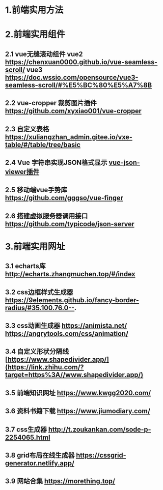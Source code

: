 # 1.前端实用方法

# 2.前端实用组件

## 2.1 vue无缝滚动组件 vue2 https://chenxuan0000.github.io/vue-seamless-scroll/  vue3 https://doc.wssio.com/opensource/vue3-seamless-scroll/#%E5%BC%80%E5%A7%8B
## 2.2 vue-cropper 裁剪图片插件 https://github.com/xyxiao001/vue-cropper
## 2.3 自定义表格   https://xuliangzhan_admin.gitee.io/vxe-table/#/table/tree/basic
## 2.4 Vue 字符串实现JSON格式显示 [vue-json-viewer插件](https://github.com/chenfengjw163/vue-json-viewer/blob/master/README_CN.md)
## 2.5 移动端vue手势库 https://github.com/gggso/vue-finger
## 2.6 搭建虚拟服务器调用接口 https://github.com/typicode/json-server
# 3.前端实用网址

## 3.1 echarts库 http://echarts.zhangmuchen.top/#/index
## 3.2 css边框样式生成器 https://9elements.github.io/fancy-border-radius/#35.100.76.0--.
## 3.3 css动画生成器 https://animista.net/ https://angrytools.com/css/animation/
## 3.4 自定义形状分隔线 [https://www.shapedivider.app/](https://link.zhihu.com/?target=https%3A//www.shapedivider.app/)
## 3.5 前端知识网址 https://www.kwgg2020.com/
## 3.6 资料书籍下载 https://www.jiumodiary.com/
## 3.7 css生成器  http://t.zoukankan.com/sode-p-2254065.html
## 3.8 grid布局在线生成器 https://cssgrid-generator.netlify.app/
## 3.9 网站合集 https://morething.top/

